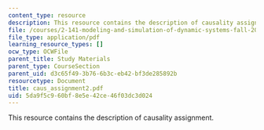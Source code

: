 ```yaml
---
content_type: resource
description: This resource contains the description of causality assignment.
file: /courses/2-141-modeling-and-simulation-of-dynamic-systems-fall-2006/5da9f5c960bf8e5e42ce46f03dc3d024_caus_assignment2.pdf
file_type: application/pdf
learning_resource_types: []
ocw_type: OCWFile
parent_title: Study Materials
parent_type: CourseSection
parent_uid: d3c65f49-3b76-6b3c-eb42-bf3de285892b
resourcetype: Document
title: caus_assignment2.pdf
uid: 5da9f5c9-60bf-8e5e-42ce-46f03dc3d024
---
```

This resource contains the description of causality assignment.

